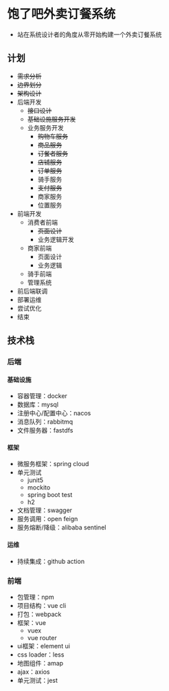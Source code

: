 # 饱了吧外卖订餐系统

- 站在系统设计者的角度从零开始构建一个外卖订餐系统

## 计划

- ~~需求分析~~
- ~~边界划分~~
- ~~架构设计~~
- 后端开发
  - ~~接口设计~~
  - ~~基础设施服务开发~~
  - 业务服务开发
    - ~~购物车服务~~
    - ~~商品服务~~
    - ~~订餐者服务~~
    - ~~店铺服务~~
    - ~~订单服务~~
    - 骑手服务
    - ~~支付服务~~
    - 商家服务
    - 位置服务
- 前端开发
  - 消费者前端
    - ~~页面设计~~
    - 业务逻辑开发
  - 商家前端
    - 页面设计
    - 业务逻辑
  - 骑手前端
  - 管理系统
- 前后端联调
- 部署运维
- 尝试优化
- 结束

## 技术栈

### 后端

#### 基础设施

- 容器管理：docker
- 数据库：mysql
- 注册中心/配置中心：nacos
- 消息队列：rabbitmq
- 文件服务器：fastdfs

#### 框架

- 微服务框架：spring cloud
- 单元测试
  - junit5
  - mockito
  - spring boot test
  - h2
- 文档管理：swagger
- 服务调用：open feign
- 服务熔断/降级：alibaba sentinel

#### 运维

- 持续集成：github action

### 前端

- 包管理：npm
- 项目结构：vue cli
- 打包：webpack
- 框架：vue
  - vuex
  - vue router
- ui框架：element ui
- css loader：less
- 地图组件：amap
- ajax：axios
- 单元测试：jest